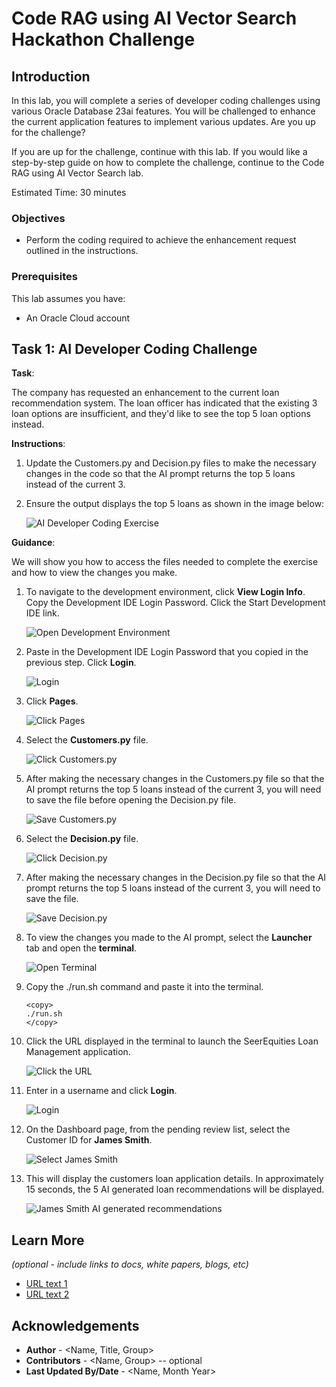 # Code RAG using AI Vector Search Hackathon Challenge

## Introduction
In this lab, you will complete a series of developer coding challenges using various Oracle Database 23ai features. You will be challenged to enhance the current application features to implement various updates. Are you up for the challenge? 

If you are up for the challenge, continue with this lab. If you would like a step-by-step guide on how to complete the challenge, continue to the Code RAG using AI Vector Search lab.

Estimated Time: 30 minutes


### Objectives
* Perform the coding required to achieve the enhancement request outlined in the instructions.


### Prerequisites

This lab assumes you have:
* An Oracle Cloud account
   

## Task 1: AI Developer Coding Challenge

**Task**:

The company has requested an enhancement to the current loan recommendation system. The loan officer has indicated that the existing 3 loan options are insufficient, and they'd like to see the top 5 loan options instead.

**Instructions**:

1. Update the Customers.py and Decision.py files to make the necessary changes in the code so that the AI prompt returns the top 5 loans instead of the current 3.

2. Ensure the output displays the top 5 loans as shown in the image below: 

    ![AI Developer Coding Exercise](./images/ai-exercise.png " ")

**Guidance**:

We will show you how to access the files needed to complete the exercise and how to view the changes you make.

1. To navigate to the development environment, click **View Login Info**. Copy the Development IDE Login Password. Click the Start Development IDE link.

    ![Open Development Environment](./images/dev-env.png " ")

2. Paste in the Development IDE Login Password that you copied in the previous step. Click **Login**.

    ![Login](./images/jupyter-login.png " ")

3. Click **Pages**.

    ![Click Pages](./images/click-pages.png " ")

4. Select the **Customers.py** file.

    ![Click Customers.py](./images/customers-py.png " ")

5. After making the necessary changes in the Customers.py file so that the AI prompt returns the top 5 loans instead of the current 3, you will need to save the file before opening the Decision.py file.

    ![Save Customers.py](./images/save-customers-py.png " ")

6. Select the **Decision.py** file.

    ![Click Decision.py](./images/decision-py.png " ")

7. After making the necessary changes in the Decision.py file so that the AI prompt returns the top 5 loans instead of the current 3, you will need to save the file.

    ![Save Decision.py](./images/save-decision-py.png " ")

8. To view the changes you made to the AI prompt, select the **Launcher** tab and open the **terminal**. 

    ![Open Terminal](./images/open-terminal.png " ")

9. Copy the ./run.sh command and paste it into the terminal.

    ````
    <copy>
    ./run.sh
    </copy>
    ````

10. Click the URL displayed in the terminal to launch the SeerEquities Loan Management application.

    ![Click the URL](./images/click-url.png " ")

11. Enter in a username and click **Login**.

    ![Login](./images/login.png " ")

12. On the Dashboard page, from the pending review list, select the Customer ID for **James Smith**.

    ![Select James Smith](./images/james-smith.png " ")

13. This will display the customers loan application details. In approximately 15 seconds, the 5 AI generated loan recommendations will be displayed.

    ![James Smith AI generated recommendations](./images/james-smith-5-ai.png " ")

## Learn More

*(optional - include links to docs, white papers, blogs, etc)*

* [URL text 1](http://docs.oracle.com)
* [URL text 2](http://docs.oracle.com)

## Acknowledgements
* **Author** - <Name, Title, Group>
* **Contributors** -  <Name, Group> -- optional
* **Last Updated By/Date** - <Name, Month Year>
